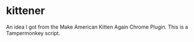 # kittener
An idea I got from the Make American Kitten Again Chrome Plugin. This is a Tampermonkey script.
